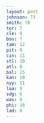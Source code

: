 ```yaml
---
layout: post
johnson: 73
smith: 78
tor: 7
cle: 9
bos: 7
tam: 12
pit: 9
cin: 11
stl: 10
atl: 8
bal: 15
kan: 10
nyy: 11
laa: 9
sdg: 6
was: 9
phi: 10
lad: 8
---
```

